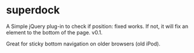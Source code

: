 superdock
=========

A Simple jQuery plug-in to check if position: fixed works. If not, it will fix an element to the bottom of the page. v0.1.

Great for sticky bottom navigation on older browsers (old iPod).